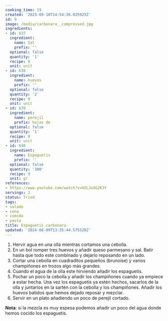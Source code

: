 ```yaml
---
cooking_time: 19
created: '2023-09-10T14:54:36.025925Z'
id: 9
image: /media/carbonara__compressed.jpg
ingredients:
- id: 637
  ingredient:
    name: Sal
    prefix: ''
  optional: false
  quantity: '1'
  recipe: 9
  unit: unit
- id: 638
  ingredient:
    name: huevos
    prefix: ''
  optional: false
  quantity: '2'
  recipe: 9
  unit: unit
- id: 639
  ingredient:
    name: perejil
    prefix: hojas de
  optional: false
  quantity: '1'
  recipe: 9
  unit: unit
- id: 640
  ingredient:
    name: Espaguetis
    prefix: ''
  optional: false
  quantity: '300'
  recipe: 9
  unit: gr
references:
- https://www.youtube.com/watch?v=H2LJuSG2K3Y
servings: 2
status: Tried
tags:
- salado
- cena
- comida
- pasta
title: Espaguetis carbonara
updated: '2024-08-09T13:35:44.575528Z'
---
```

1. Hervir agua en una olla mientras cortamos una cebolla.
2. En un bol romper tres huevos y añadir queso parmesano y sal. Batir hasta que todo este combinado y dejarlo reposando en un lado.
3. Cortar una cebolla en cuadraditos pequeños (brunoise) y varios champiñones en trozos algo más grandes.
4. Cuando el agua de la olla este hirviendo añadir los espaguetis.
5. Pochar un poco la cebolla y añadir los champiñones cuando ya empiece a estar hecha. Una vez los espaguetis ya estén hechos, sacarlos de la olla y juntarlos en la sartén con la cebolla y los champiñones. Añadir los huevos batidos que hemos dejado reposar y mezclar.
6. Servir en un plato añadiendo un poco de perejil cortado.

**Nota**: si la mezcla es muy espesa podemos añadir un poco del agua donde hemos cocido los espaguetis.

